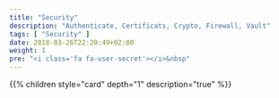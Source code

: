 ```yaml
---
title: "Security"
description: "Authenticate, Certificats, Crypto, Firewall, Vault"
tags: [ "Security" ]
date: 2018-03-26T22:20:49+02:00
weight: 1
pre: "<i class='fa fa-user-secret'></i>&nbsp"
---
```

{{% children style="card" depth="1"  description="true" %}}
